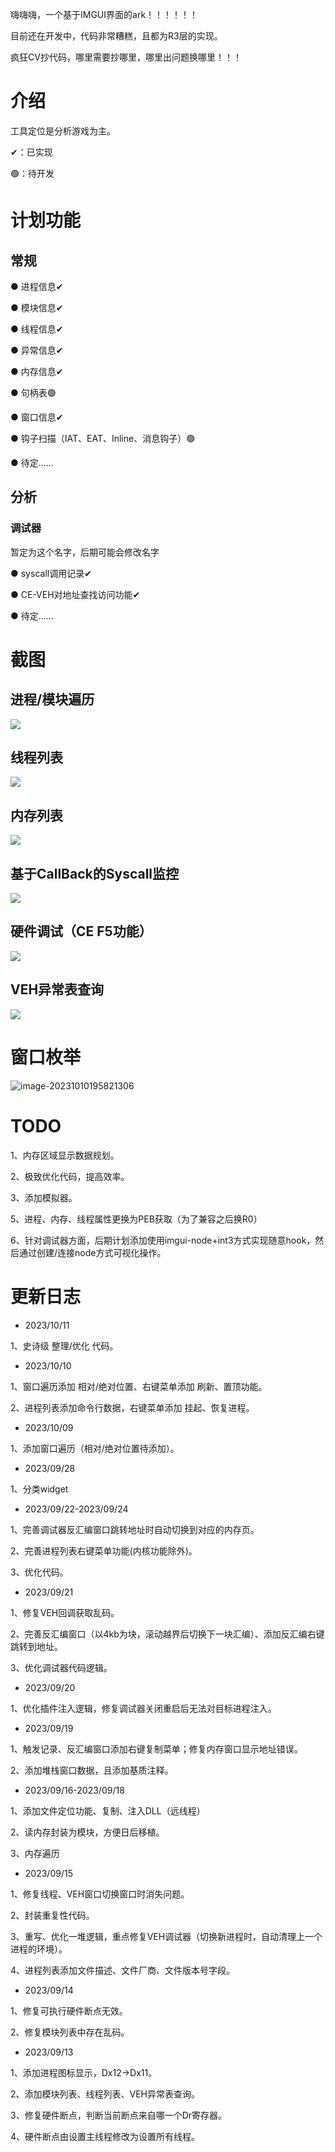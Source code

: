 嗨嗨嗨，一个基于IMGUI界面的ark！！！！！！

目前还在开发中，代码非常糟糕，且都为R3层的实现。

疯狂CV抄代码，哪里需要抄哪里，哪里出问题换哪里！！！



# 介绍

工具定位是分析游戏为主。

✔：已实现

🟢：待开发

# **计划功能**

## **常规**

 ● 进程信息✔

 ● 模块信息✔

 ● 线程信息✔

● 异常信息✔

● 内存信息✔

● 句柄表🟢

● 窗口信息✔

● 钩子扫描（IAT、EAT、Inline、消息钩子）🟢

● 待定......

## **分析**

### **调试器**

暂定为这个名字，后期可能会修改名字

● syscall调用记录✔

● CE-VEH对地址查找访问功能✔

● 待定......

# 截图

## 进程/模块遍历

![](./assets/5.png)

## 线程列表

![](./assets/1.png)

## 内存列表

![](./assets/6.png)

## 基于CallBack的Syscall监控

![](./assets/2.png)

## 硬件调试（CE F5功能）

![](./assets/3.png)

## VEH异常表查询

![](./assets/4.png)

# 窗口枚举

![image-20231010195821306](./assets/image-20231010195821306.png)

# TODO

1、内存区域显示数据规划。

2、极致优化代码，提高效率。

3、添加模拟器。

5、进程、内存、线程属性更换为PEB获取（为了兼容之后换R0）

6、针对调试器方面，后期计划添加使用imgui-node+int3方式实现随意hook，然后通过创建/连接node方式可视化操作。

# 更新日志

- 2023/10/11

1、史诗级 整理/优化 代码。

- 2023/10/10

1、窗口遍历添加 相对/绝对位置、右键菜单添加 刷新、置顶功能。

2、进程列表添加命令行数据，右键菜单添加 挂起、恢复进程。

- 2023/10/09

1、添加窗口遍历（相对/绝对位置待添加）。

- 2023/09/28

1、分类widget

- 2023/09/22-2023/09/24

1、完善调试器反汇编窗口跳转地址时自动切换到对应的内存页。

2、完善进程列表右键菜单功能(内核功能除外)。

3、优化代码。

- 2023/09/21

1、修复VEH回调获取乱码。

2、完善反汇编窗口（以4kb为块，滚动越界后切换下一块汇编）、添加反汇编右键跳转到地址。

3、优化调试器代码逻辑。

- 2023/09/20

1、优化插件注入逻辑，修复调试器关闭重启后无法对目标进程注入。

- 2023/09/19

1、触发记录、反汇编窗口添加右键复制菜单；修复内存窗口显示地址错误。

2、添加堆栈窗口数据，且添加基质注释。

- 2023/09/16-2023/09/18

1、添加文件定位功能、复制、注入DLL（远线程）

2、读内存封装为模块，方便日后移植。

3、内存遍历

- 2023/09/15

1、修复线程、VEH窗口切换窗口时消失问题。

2、封装重复性代码。

3、重写、优化一堆逻辑，重点修复VEH调试器（切换新进程时，自动清理上一个进程的环境）。

4、进程列表添加文件描述、文件厂商、文件版本号字段。

- 2023/09/14

1、修复可执行硬件断点无效。

2、修复模块列表中存在乱码。

- 2023/09/13

1、添加进程图标显示，Dx12->Dx11。

2、添加模块列表、线程列表、VEH异常表查询。

3、修复硬件断点，判断当前断点来自哪一个Dr寄存器。

4、硬件断点由设置主线程修改为设置所有线程。

